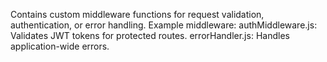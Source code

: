 Contains custom middleware functions for request validation, authentication, or error handling.
Example middleware:
authMiddleware.js: Validates JWT tokens for protected routes.
errorHandler.js: Handles application-wide errors.